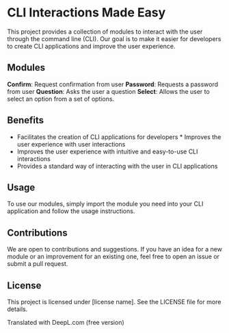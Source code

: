 
# CLI Interactions Made Easy

This project provides a collection of modules to interact with the user through the command line (CLI). Our goal is to make it easier for developers to create CLI applications and improve the user experience.

## Modules

**Confirm**: Request confirmation from user
**Password**: Requests a password from user
**Question**: Asks the user a question
**Select**: Allows the user to select an option from a set of options.

## Benefits

* Facilitates the creation of CLI applications for developers * Improves the user experience with user interactions
* Improves the user experience with intuitive and easy-to-use CLI interactions
* Provides a standard way of interacting with the user in CLI applications

## Usage

To use our modules, simply import the module you need into your CLI application and follow the usage instructions.

## Contributions

We are open to contributions and suggestions. If you have an idea for a new module or an improvement for an existing one, feel free to open an issue or submit a pull request.

## License

This project is licensed under [license name]. See the LICENSE file for more details.

Translated with DeepL.com (free version)
